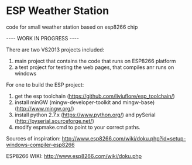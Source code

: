 # ESP Weather Station
code for small weather station based on esp8266 chip

---- WORK IN PROGRESS ----

There are two VS2013 projects included:
1. main project that contains the code that runs on ESP8266 platform
2. a test project for testing the web pages, that compiles anr runs on windows

For one to build the ESP project:
1. get the esp toolchain (https://github.com/liviuflore/esp_toolchain/)
2. install minGW (mingw-developer-toolkit and mingw-base) (http://www.mingw.org/)
3. install python 2.7.x (https://www.python.org/) and pySerial (http://pyserial.sourceforge.net/)
4. modify espmake.cmd to point to your correct paths.

Sources of inspiration:
http://www.esp8266.com/wiki/doku.php?id=setup-windows-compiler-esp8266

ESP8266 WIKI:
http://www.esp8266.com/wiki/doku.php
